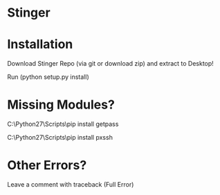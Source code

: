 # Stinger

# Installation #

Download Stinger Repo (via git or download zip) and extract to Desktop!

Run (python setup.py install)

# Missing Modules? #

C:\Python27\Scripts\pip install getpass

C:\Python27\Scripts\pip install pxssh

# Other Errors? #

Leave a comment with traceback (Full Error)
